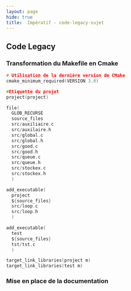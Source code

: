 ```yaml
---
layout: page
hide: true
title:  Impératif - code-legacy-sujet
---
```


## Code Legacy 

### Transformation du Makefile en Cmake

```c
# Utilisation de la dernière version de CMake
cmake_minimum_required(VERSION 3.0)

#Etiquette du projet
project(project)

file(
  GLOB_RECURSE
  source_files
  src/auxiliaire.c
  src/auxilaire.h
  src/global.c
  src/global.h
  src/good.c
  src/good.h
  src/queue.c
  src/queue.h
  src/stockex.c
  src/stockex.h
  )

add_executable(
  project
  ${source_files}
  src/loop.c
  src/loop.h
  )

add_executable(
  test
  ${source_files}
  tst/tst.c
  )

target_link_libraries(project m)
target_link_libraries(test m)
```
### Mise en place de la documentation
